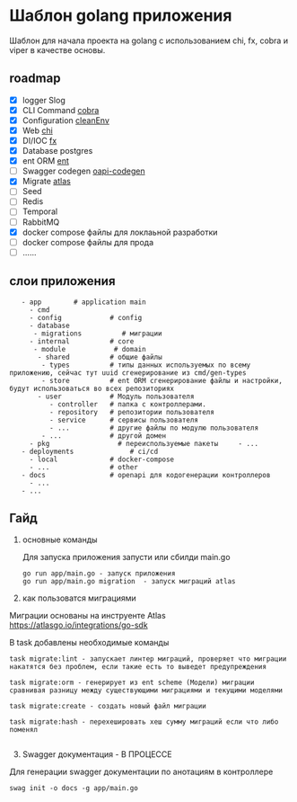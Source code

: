 # Шаблон golang приложения

Шаблон для начала проекта на golang с использованием chi, fx, cobra и viper в качестве основы.

## roadmap

- [X] logger Slog
- [X] CLI Command [cobra](https://github.com/spf13/cobra)
- [X] Configuration [cleanEnv](https://github.com/ilyakaznacheev/cleanenv)
- [X] Web [chi](https://github.com/go-chi/chi/)
- [X] DI/IOC [fx](https://github.com/uber-go/fx)
- [X] Database postgres
- [X] ent ORM [ent](https://entgo.io/)
- [ ] Swagger codegen [oapi-codegen](https://github.com/deepmap/oapi-codegen)
- [X] Migrate [atlas](https://atlasgo.io/integrations/go-sdk)
- [ ] Seed  
- [ ] Redis
- [ ] Temporal
- [ ] RabbitMQ
- [x] docker compose файлы для локлаьной разработки
- [ ] docker compose файлы для прода
- [ ] ......

## слои приложения

```shell
   - app        # application main
     - cmd
     - config            # config
     - database
      - migrations          # миграции
     - internal          # core 
      - module            # domain 
       - shared          # общие файлы
        - types          # типы данных используемых по всему приложению, сейчас тут uuid сгенерирование из cmd/gen-types
        - store          # ent ORM сгенерирование файлы и настройки, будут использоваться во всех репозиториях
       - user            # Модуль пользователя 
          - controller   # папка с контроллерами. 
          - repository   # репозитории пользователя 
          - service      # сервисы пользователя 
          - ...          # другие файлы по модулю пользователя 
        - ...            # другой домен
     - pkg                 # переиспользуемые пакеты     - ... 
   - deployments              # ci/cd
     - local             # docker-compose
     - ...               # other     
   - docs                # openapi для кодогенерации контроллеров
     - ... 
   - ...
```

## Гайд

1. основные команды

   Для запуска приложения запусти или сбилди main.go
   ```
   go run app/main.go - запуск приложения
   go run app/main.go migration  - запуск миграций atlas
    ```
      

2. как пользоватся миграциями

Миграции основаны на инструенте Atlas https://atlasgo.io/integrations/go-sdk

В task добавлены необходимые команды
```
task migrate:lint - запускает линтер миграций, проверяет что миграции накатятся без проблем, если такие есть то выведет предупреждения

task migrate:orm - генерирует из ent scheme (Модели) миграции сравнивая разницу между существующими миграциями и текущими моделями
   
task migrate:create - создать новый файл миграции
 
task migrate:hash - перехешировать хеш сумму миграций если что либо поменял
   
```

3. Swagger документация - В ПРОЦЕССЕ
   
Для генерации swagger документации по анотациям в контроллере
```
swag init -o docs -g app/main.go
```